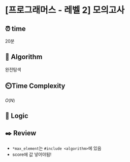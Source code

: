 # [프로그래머스 - 레벨 2] 모의고사
 
## ⏰  **time**
20분

## :pushpin: **Algorithm**
완전탐색

## ⏲️**Time Complexity**
$O(N)$

## :round_pushpin: **Logic**

## :black_nib: **Review**
- `*max_element`는 `#include <algorithm>`에 있음
- score에 값 넣어야됨!
